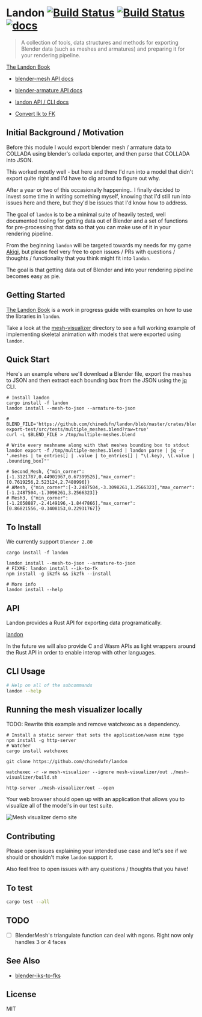 Landon [![Build Status](https://dev.azure.com/frankienwafili/landon/_apis/build/status/chinedufn.landon?branchName=master)](https://dev.azure.com/frankienwafili/landon/_build/latest?definitionId=3&branchName=master) [![Build Status](https://travis-ci.org/chinedufn/landon.svg?branch=master)](https://travis-ci.org/chinedufn/landon) [![docs](https://docs.rs/landon/badge.svg)](https://docs.rs/landon)
===============

> A collection of tools, data structures and methods for exporting Blender data (such as meshes and armatures) and preparing it for your rendering pipeline.

[The Landon Book](https://chinedufn.github.io/landon/)

- [blender-mesh API docs](https://chinedufn.github.io/landon/api/blender_mesh)

- [blender-armature API docs](https://chinedufn.github.io/landon/api/blender_armature)

- [landon API / CLI docs](https://docs.rs/landon/badge.svg)

- [Convert Ik to FK](/crates/iks-to-fks)

## Initial Background / Motivation

Before this module I would export blender mesh / armature data to COLLADA using blender's collada exporter,
and then parse that COLLADA into JSON.

This worked mostly well - but here and there I'd run into a model that didn't export quite right and I'd have to dig
around to figure out why.

After a year or two of this occasionally happening.. I finally decided to invest some time in writing something myself,
knowing that I'd still run into issues here and there, but they'd be issues that I'd know how to address.

The goal of `landon` is to be a minimal suite of heavily tested, well documented tooling
for getting data out of Blender and a set of functions for pre-processing that data so that you can
make use of it in your rendering pipeline.

From the beginning `landon` will be targeted towards my needs for my game [Akigi](https://akigi.com), but please
feel very free to open issues / PRs with questions / thoughts / functionality that you think might fit into `landon`.

The goal is that getting data out of Blender and into your rendering pipeline becomes easy as pie.

## Getting Started

[The Landon Book](https://chinedufn.github.io/landon/) is a work in progress guide with examples on how to use the libraries
in `landon`.

Take a look at the [mesh-visualizer](/mesh-visualizer) directory to see a full working example of implementing skeletal
animation with models that were exported using `landon`.

## Quick Start

Here's an example where we'll download a Blender file, export the meshes to JSON and then extract each bounding box from
the JSON using the [jq](https://stedolan.github.io/jq/) CLI.

```
# Install landon
cargo install -f landon
landon install --mesh-to-json --armature-to-json

# 
BLEND_FILE='https://github.com/chinedufn/landon/blob/master/crates/blender-export-test/src/tests/multiple_meshes.blend?raw=true'
curl -L $BLEND_FILE > /tmp/multiple-meshes.blend

# Write every meshname along with that meshes bounding box to stdout
landon export -f /tmp/multiple-meshes.blend | landon parse | jq -r '.meshes | to_entries[] | .value | to_entries[] | "\(.key), \(.value | .bounding_box)"'

# Second_Mesh, {"min_corner":[-1.3121787,0.44901967,0.67399526],"max_corner":[0.7619256,2.523124,2.7480996]}
# AMesh, {"min_corner":[-3.2487504,-3.3098261,1.2566323],"max_corner":[-1.2487504,-1.3098261,3.2566323]}
# Mesh3, {"min_corner":[-1.2058887,-2.4149196,-1.8447866],"max_corner":[0.86821556,-0.3408153,0.22931767]}
```

## To Install

We currently support `Blender 2.80`

```
cargo install -f landon

landon install --mesh-to-json --armature-to-json
# FIXME: landon install --ik-to-fk
npm install -g ik2fk && ik2fk --install

# More info
landon install --help
```

## API

Landon provides a Rust API for exporting data programatically. 

[landon](https://docs.rs/landon)

In the future we will also provide C and Wasm APIs as light wrappers around the Rust API in order
to enable interop with other languages.


## CLI Usage

```sh
# Help on all of the subcommands
landon --help
```

## Running the mesh visualizer locally

TODO: Rewrite this example and remove watchexec as a dependency.

```
# Install a static server that sets the application/wasm mime type
npm install -g http-server
# Watcher
cargo install watchexec

git clone https://github.com/chinedufn/landon

watchexec -r -w mesh-visualizer --ignore mesh-visualizer/out ./mesh-visualizer/build.sh

http-server ./mesh-visualizer/out --open
```

Your web browser should open up with an application that allows you to visualize all of the model's in our test suite.

![Mesh visualizer demo site](/images/mesh-visualizer-example.gif)

## Contributing

Please open issues explaining your intended use case and let's see if we should or shouldn't make `landon` support it.

Also feel free to open issues with any questions / thoughts that you have!

## To test

```sh
cargo test --all
```

## TODO

- [ ] BlenderMesh's triangulate function can deal with ngons. Right now only handles 3 or 4 faces

## See Also

- [blender-iks-to-fks](https://github.com/chinedufn/blender-iks-to-fks)

## License

MIT
